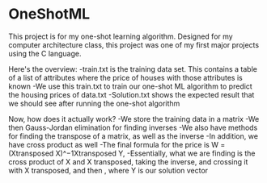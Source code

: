 # OneShotML
This project is for my one-shot learning algorithm. Designed for my computer architecture class, this project was one of my first major projects using the C language.

Here's the overview:
-train.txt is the training data set. This contains a table of a list of attributes where the price of houses with those attributes is known
-We use this train.txt to train our one-shot ML algorithm to predict the housing prices of data.txt
-Solution.txt shows the expected result that we should see after running the one-shot algorithm

Now, how does it actually work?
-We store the training data in a matrix
-We then Gauss-Jordan elimination for finding inverses
-We also have methods for finding the transpose of a matrix, as well as the inverse
-In addition, we have cross product as well
-The final formula for the price is W = (Xtransposed X)^−1Xtransposed Y, 
-Essentially, what we are finding is the cross product of X and X transposed, taking the inverse, and crossing it with X transposed, and then , where Y is our solution vector
